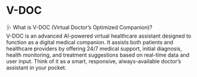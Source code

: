 # V-DOC
🩺 What is V-DOC (Virtual Doctor’s Optimized Companion)?
<br>
V-DOC is an advanced AI-powered virtual healthcare assistant designed to function as a digital medical companion. It assists both patients and healthcare providers by offering 24/7 medical support, initial diagnosis, health monitoring, and treatment suggestions based on real-time data and user input. Think of it as a smart, responsive, always-available doctor’s assistant in your pocket.
<br>

